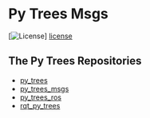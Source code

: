 # Py Trees Msgs

[![License][license-image]] [license]

[license-image]: https://img.shields.io/badge/License-BSD%203--Clause-orange.svg?style=plastic
[license]: LICENSE

## The Py Trees Repositories

* [py_trees](https://github.com/stonier/py_trees)
* [py_trees_msgs](https://github.com/stonier/py_trees_msgs)
* [py_trees_ros](https://github.com/stonier/py_trees_ros)
* [rqt_py_trees](https://github.com/stonier/rqt_py_trees)


